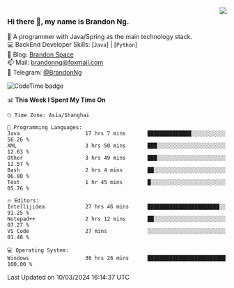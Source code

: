 <img  align="right" src="https://github-readme-stats-brandon0824.vercel.app/api/top-langs/?username=brandon0824&layout=compact">

### Hi there 👋, my name is Brandon Ng.

🌱 A programmer with Java/Spring as the main technology stack.  
💻 BackEnd Developer Skills: [`Java`] | [`Python`]  
📝 Blog: [Brandon Space](https://brandonng.tech)  
📫 Mail: brandonng@foxmail.com  
📰 Telegram: [@BrandonNg](https://t.me/BrandonNg24)  

![CodeTime badge](https://img.shields.io/endpoint?style=flat-square&url=https%3A%2F%2Fapi.codetime.dev%2Fshield%3Fid%3D128%26project%3D%26in%3D604800000)

<!--START_SECTION:waka-->
📊 **This Week I Spent My Time On** 

```text
🕑︎ Time Zone: Asia/Shanghai

💬 Programming Languages: 
Java                     17 hrs 7 mins       ██████████████░░░░░░░░░░░   56.26 % 
XML                      3 hrs 50 mins       ███░░░░░░░░░░░░░░░░░░░░░░   12.63 % 
Other                    3 hrs 49 mins       ███░░░░░░░░░░░░░░░░░░░░░░   12.57 % 
Bash                     2 hrs 4 mins        ██░░░░░░░░░░░░░░░░░░░░░░░   06.80 % 
Text                     1 hr 45 mins        █░░░░░░░░░░░░░░░░░░░░░░░░   05.76 % 

🔥 Editors: 
Intellijidea             27 hrs 46 mins      ███████████████████████░░   91.25 % 
Notepad++                2 hrs 12 mins       ██░░░░░░░░░░░░░░░░░░░░░░░   07.27 % 
VS Code                  27 mins             ░░░░░░░░░░░░░░░░░░░░░░░░░   01.48 % 

💻 Operating System: 
Windows                  30 hrs 26 mins      █████████████████████████   100.00 % 
```


 Last Updated on 10/03/2024 16:14:37 UTC
<!--END_SECTION:waka-->
